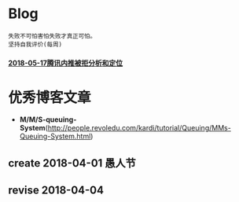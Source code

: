 # Blog
```
失败不可怕害怕失败才真正可怕。
坚持自我评价(每周)
```
#### [2018-05-17腾讯内推被拒分析和定位](2018.14~18/20180516.md)

# 优秀博客文章
* **M/M/S-queuing-System**(http://people.revoledu.com/kardi/tutorial/Queuing/MMs-Queuing-System.html)

## create 2018-04-01 愚人节
## revise 2018-04-04